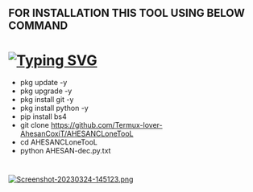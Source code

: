 ## FOR INSTALLATION THIS TOOL USING BELOW COMMAND
# [![Typing SVG](https://readme-typing-svg.demolab.com?font=Fira+Code&size=30&pause=1000&color=76FFA3&width=435&lines=%F0%9F%98%88FaCEBooK+CLONING+TOOL%F0%9F%91%BF)](https://git.io/typing-svg)


- pkg update -y
- pkg upgrade -y
- pkg install git -y
- pkg install python -y
- pip install bs4
- git clone https://github.com/Termux-lover-AhesanCoxiT/AHESANCLoneTooL
- cd AHESANCLoneTooL 
- python AHESAN-dec.py.txt
#

[![Screenshot-20230324-145123.png](https://i.postimg.cc/Xv37PMN9/Screenshot-20230324-145123.png)](https://postimg.cc/HrZgJhyL)

